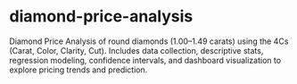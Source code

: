 # diamond-price-analysis
Diamond Price Analysis of round diamonds (1.00–1.49 carats) using the 4Cs (Carat, Color, Clarity, Cut). Includes data collection, descriptive stats, regression modeling, confidence intervals, and dashboard visualization to explore pricing trends and prediction.

